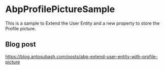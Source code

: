 # AbpProfilePictureSample
 This is a sample to Extend the User Entity and a new property to store the Profile picture.
 
 ## Blog post

<https://blog.antosubash.com/posts/abp-extend-user-entity-with-profile-picture>
